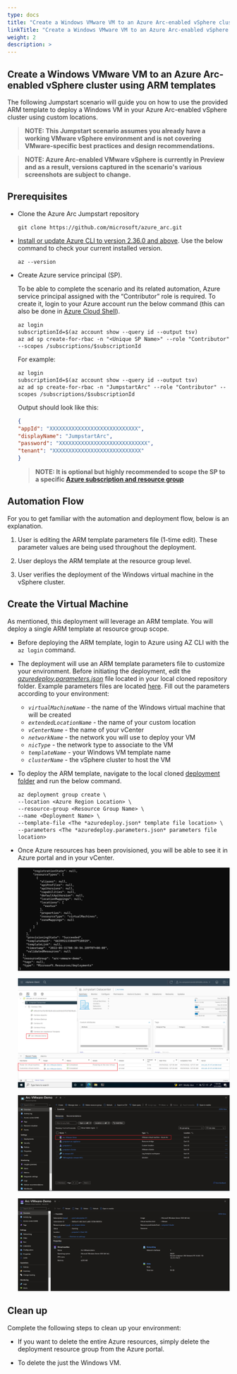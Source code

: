 ```yaml
---
type: docs
title: "Create a Windows VMware VM to an Azure Arc-enabled vSphere cluster using ARM templates"
linkTitle: "Create a Windows VMware VM to an Azure Arc-enabled vSphere cluster using ARM templates"
weight: 2
description: >
---
```


## Create a Windows VMware VM to an Azure Arc-enabled vSphere cluster using ARM templates

The following Jumpstart scenario will guide you on how to use the provided ARM template to deploy a Windows VM in your Azure Arc-enabled vSphere cluster using custom locations.

> **NOTE:  This Jumpstart scenario assumes you already have a working VMware vSphere environment and is not covering VMware-specific best practices and design recommendations.**

> **NOTE: Azure Arc-enabled VMware vSphere is currently in Preview and as a result, versions captured in the scenario's various screenshots are subject to change.**

## Prerequisites

- Clone the Azure Arc Jumpstart repository

    ```shell
    git clone https://github.com/microsoft/azure_arc.git
    ```

- [Install or update Azure CLI to version 2.36.0 and above](https://docs.microsoft.com/cli/azure/install-azure-cli?view=azure-cli-latest). Use the below command to check your current installed version.

  ```shell
  az --version
  ```

- Create Azure service principal (SP).

    To be able to complete the scenario and its related automation, Azure service principal assigned with the “Contributor” role is required. To create it, login to your Azure account run the below command (this can also be done in [Azure Cloud Shell](https://shell.azure.com/)).

    ```shell
    az login
    subscriptionId=$(az account show --query id --output tsv)
    az ad sp create-for-rbac -n "<Unique SP Name>" --role "Contributor" --scopes /subscriptions/$subscriptionId
    ```

    For example:

    ```shell
    az login
    subscriptionId=$(az account show --query id --output tsv)
    az ad sp create-for-rbac -n "JumpstartArc" --role "Contributor" --scopes /subscriptions/$subscriptionId
    ```

    Output should look like this:

    ```json
    {
    "appId": "XXXXXXXXXXXXXXXXXXXXXXXXXXXX",
    "displayName": "JumpstartArc",
    "password": "XXXXXXXXXXXXXXXXXXXXXXXXXXXX",
    "tenant": "XXXXXXXXXXXXXXXXXXXXXXXXXXXX"
    }
    ```

    > **NOTE: It is optional but highly recommended to scope the SP to a specific [Azure subscription and resource group](https://docs.microsoft.com/en-us/cli/azure/ad/sp?view=azure-cli-latest)**

## Automation Flow

For you to get familiar with the automation and deployment flow, below is an explanation.

1. User is editing the ARM template parameters file (1-time edit). These parameter values are being used throughout the deployment.

2. User deploys the ARM template at the resource group level.

3. User verifies the deployment of the Windows virtual machine in the vSphere cluster.

## Create the Virtual Machine

As mentioned, this deployment will leverage an ARM template. You will deploy a single ARM template at resource group scope.

- Before deploying the ARM template, login to Azure using AZ CLI with the ```az login``` command.

- The deployment will use an ARM template parameters file to customize your environment. Before initiating the deployment, edit the [_azuredeploy.parameters.json_](https://github.com/microsoft/azure_arc/blob/main/azure_arc_vsphere_jumpstart/vmware_arm_template_win/azuredeploy.parameters.json) file located in your local cloned repository folder. Example parameters files are located [here](https://github.com/microsoft/azure_arc/blob/main/azure_arc_vsphere_jumpstart/vmware_arm_template_win/azuredeploy.example.parameters.json). Fill out the parameters according to your environment:

  - _`virtualMachineName`_ - the name of the Windows virtual machine that will be created
  - _`extendedLocationName`_ - the name of your custom location
  - _`vCenterName`_ - the name of your vCenter
  - _`networkName`_ - the network you will use to deploy your VM
  - _`nicType`_ - the network type to associate to the VM
  - _`templateName`_ - your Windows VM template name
  - _`clusterName`_ - the vSphere cluster to host the VM
  
- To deploy the ARM template, navigate to the local cloned [deployment folder](https://github.com/microsoft/azure_arc/blob/main/azure_arc_vsphere_jumpstart/vmware_arm_template_win/) and run the below command.

    ```shell
    az deployment group create \
    --location <Azure Region Location> \
    --resource-group <Resource Group Name> \
    --name <Deployment Name> \
    --template-file <The *azuredeploy.json* template file location> \
    --parameters <The *azuredeploy.parameters.json* parameters file location>
    ```

- Once Azure resources has been provisioned, you will be able to see it in Azure portal and in your vCenter.

    ![Screenshot showing ARM template output](./01.jpg)
    
    ![Screenshot showing vCenter console](./02.jpg)
    
    ![Screenshot showing the VM created in the Azure portal](./03.jpg)
    
    ![Screenshot showing the VM properties in the Azure portal](./04.jpg)

## Clean up 

Complete the following steps to clean up your environment:

- If you want to delete the entire Azure resources, simply delete the deployment resource group from the Azure portal.


- To delete the just the Windows VM.
